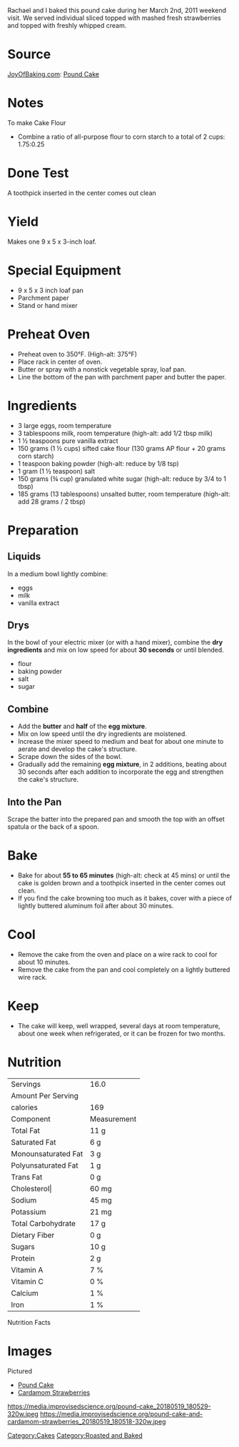 Rachael and I baked this pound cake during her March 2nd, 2011 weekend
visit. We served individual sliced topped with mashed fresh strawberries
and topped with freshly whipped cream.

# Source

[JoyOfBaking.com](http://www.joyofbaking.com): [Pound
Cake](http://joyofbaking.com/PoundCake.html)

# Notes

To make Cake Flour

-   Combine a ratio of all-purpose flour to corn starch to a total of 2
    cups: 1.75:0.25

# Done Test

A toothpick inserted in the center comes out clean

# Yield

Makes one 9 x 5 x 3-inch loaf.

# Special Equipment

-   9 x 5 x 3 inch loaf pan
-   Parchment paper
-   Stand or hand mixer

# Preheat Oven

-   Preheat oven to 350°F. (High-alt: 375°F)
-   Place rack in center of oven.
-   Butter or spray with a nonstick vegetable spray, loaf pan.
-   Line the bottom of the pan with parchment paper and butter the
    paper.

# Ingredients

-   3 large eggs, room temperature
-   3 tablespoons milk, room temperature (high-alt: add 1/2 tbsp milk)
-   1 ½ teaspoons pure vanilla extract
-   150 grams (1 ½ cups) sifted cake flour (130 grams AP flour + 20
    grams corn starch)
-   1 teaspoon baking powder (high-alt: reduce by 1/8 tsp)
-   1 gram (1 ½ teaspoon) salt
-   150 grams (¾ cup) granulated white sugar (high-alt: reduce by 3/4 to
    1 tbsp)
-   185 grams (13 tablespoons) unsalted butter, room temperature
    (high-alt: add 28 grams / 2 tbsp)

# Preparation

## Liquids

In a medium bowl lightly combine:

-   eggs
-   milk
-   vanilla extract

## Drys

In the bowl of your electric mixer (or with a hand mixer), combine the
**dry ingredients** and mix on low speed for about **30 seconds** or
until blended.

-   flour
-   baking powder
-   salt
-   sugar

## Combine

-   Add the **butter** and **half** of the **egg mixture**.
-   Mix on low speed until the dry ingredients are moistened.
-   Increase the mixer speed to medium and beat for about one minute to
    aerate and develop the cake's structure.
-   Scrape down the sides of the bowl.
-   Gradually add the remaining **egg mixture**, in 2 additions, beating
    about 30 seconds after each addition to incorporate the egg and
    strengthen the cake's structure.

## Into the Pan

Scrape the batter into the prepared pan and smooth the top with an
offset spatula or the back of a spoon.

# Bake

-   Bake for about **55 to 65 minutes** (high-alt: check at 45 mins) or
    until the cake is golden brown and a toothpick inserted in the
    center comes out clean.
-   If you find the cake browning too much as it bakes, cover with a
    piece of lightly buttered aluminum foil after about 30 minutes.

# Cool

-   Remove the cake from the oven and place on a wire rack to cool for
    about 10 minutes.
-   Remove the cake from the pan and cool completely on a lightly
    buttered wire rack.

# Keep

-   The cake will keep, well wrapped, several days at room temperature,
    about one week when refrigerated, or it can be frozen for two
    months.

# Nutrition

|                     |             |
|---------------------|-------------|
| Servings            | 16.0        |
| Amount Per Serving  |             |
| calories            | 169         |
| Component           | Measurement |
| Total Fat           | 11 g        |
| Saturated Fat       | 6 g         |
| Monounsaturated Fat | 3 g         |
| Polyunsaturated Fat | 1 g         |
| Trans Fat           | 0 g         |
| Cholesterol\|       | 60 mg       |
| Sodium              | 45 mg       |
| Potassium           | 21 mg       |
| Total Carbohydrate  | 17 g        |
| Dietary Fiber       | 0 g         |
| Sugars              | 10 g        |
| Protein             | 2 g         |
| Vitamin A           | 7 %         |
| Vitamin C           | 0 %         |
| Calcium             | 1 %         |
| Iron                | 1 %         |

Nutrition Facts

# Images

Pictured

-   [Pound Cake](Pound_Cake "wikilink")
-   [Cardamom Strawberries](Cardamom_Strawberries "wikilink")

<https://media.improvisedscience.org/pound-cake_20180519_180529-320w.jpeg>
<https://media.improvisedscience.org/pound-cake-and-cardamom-strawberries_20180519_180518-320w.jpeg>

[Category:Cakes](Category:Cakes "wikilink") [Category:Roasted and
Baked](Category:Roasted_and_Baked "wikilink")